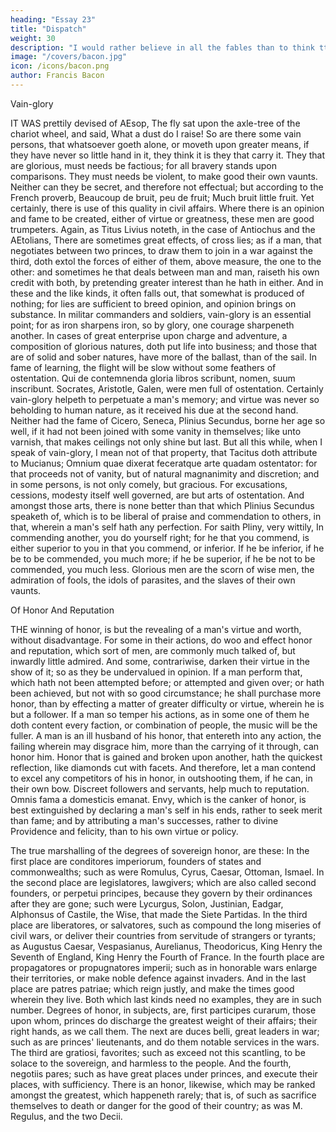 ```yaml
---
heading: "Essay 23"
title: "Dispatch"
weight: 30
description: "I would rather believe in all the fables than to think tthat this universal frame is without a mind"
image: "/covers/bacon.jpg"
icon: /icons/bacon.png
author: Francis Bacon
---
```



Vain-glory

IT WAS prettily devised of AEsop, The fly sat upon the axle-tree of the chariot wheel, and said, What a dust do I raise! So are there some vain persons, that whatsoever goeth alone, or moveth upon greater means, if they have never so little hand in it, they think it is they that carry it. They that are glorious, must needs be factious; for all bravery stands upon comparisons. They must needs be violent, to make good their own vaunts. Neither can they be secret, and therefore not effectual; but according to the French proverb, Beaucoup de bruit, peu de fruit; Much bruit little fruit. Yet certainly, there is use of this quality in civil affairs. Where there is an opinion and fame to be created, either of virtue or greatness, these men are good trumpeters. Again, as Titus Livius noteth, in the case of Antiochus and the AEtolians, There are sometimes great effects, of cross lies; as if a man, that negotiates between two princes, to draw them to join in a war against the third, doth extol the forces of either of them, above measure, the one to the other: and sometimes he that deals between man and man, raiseth his own credit with both, by pretending greater interest than he hath in either. And in these and the like kinds, it often falls out, that somewhat is produced of nothing; for lies are sufficient to breed opinion, and opinion brings on substance. In militar commanders and soldiers, vain-glory is an essential point; for as iron sharpens iron, so by glory, one courage sharpeneth another. In cases of great enterprise upon charge and adventure, a composition of glorious natures, doth put life into business; and those that are of solid and sober natures, have more of the ballast, than of the sail. In fame of learning, the flight will be slow without some feathers of ostentation. Qui de contemnenda gloria libros scribunt, nomen, suum inscribunt. Socrates, Aristotle, Galen, were men full of ostentation. Certainly vain-glory helpeth to perpetuate a man's memory; and virtue was never so beholding to human nature, as it received his due at the second hand. Neither had the fame of Cicero, Seneca, Plinius Secundus, borne her age so well, if it had not been joined with some vanity in themselves; like unto varnish, that makes ceilings not only shine but last. But all this while, when I speak of vain-glory, I mean not of that property, that Tacitus doth attribute to Mucianus; Omnium quae dixerat feceratque arte quadam ostentator: for that proceeds not of vanity, but of natural magnanimity and discretion; and in some persons, is not only comely, but gracious. For excusations, cessions, modesty itself well governed, are but arts of ostentation. And amongst those arts, there is none better than that which Plinius Secundus speaketh of, which is to be liberal of praise and commendation to others, in that, wherein a man's self hath any perfection. For saith Pliny, very wittily, In commending another, you do yourself right; for he that you commend, is either superior to you in that you commend, or inferior. If he be inferior, if he be to be commended, you much more; if he be superior, if he be not to be commended, you much less. Glorious men are the scorn of wise men, the admiration of fools, the idols of parasites, and the slaves of their own vaunts.


Of Honor And Reputation

THE winning of honor, is but the revealing of a man's virtue and worth, without disadvantage. For some in their actions, do woo and effect honor and reputation, which sort of men, are commonly much talked of, but inwardly little admired. And some, contrariwise, darken their virtue in the show of it; so as they be undervalued in opinion. If a man perform that, which hath not been attempted before; or attempted and given over; or hath been achieved, but not with so good circumstance; he shall purchase more honor, than by effecting a matter of greater difficulty or virtue, wherein he is but a follower. If a man so temper his actions, as in some one of them he doth content every faction, or combination of people, the music will be the fuller. A man is an ill husband of his honor, that entereth into any action, the failing wherein may disgrace him, more than the carrying of it through, can honor him. Honor that is gained and broken upon another, hath the quickest reflection, like diamonds cut with facets. And therefore, let a man contend to excel any competitors of his in honor, in outshooting them, if he can, in their own bow. Discreet followers and servants, help much to reputation. Omnis fama a domesticis emanat. Envy, which is the canker of honor, is best extinguished by declaring a man's self in his ends, rather to seek merit than fame; and by attributing a man's successes, rather to divine Providence and felicity, than to his own virtue or policy.

The true marshalling of the degrees of sovereign honor, are these: In the first place are conditores imperiorum, founders of states and commonwealths; such as were Romulus, Cyrus, Caesar, Ottoman, Ismael. In the second place are legislatores, lawgivers; which are also called second founders, or perpetui principes, because they govern by their ordinances after they are gone; such were Lycurgus, Solon, Justinian, Eadgar, Alphonsus of Castile, the Wise, that made the Siete Partidas. In the third place are liberatores, or salvatores, such as compound the long miseries of civil wars, or deliver their countries from servitude of strangers or tyrants; as Augustus Caesar, Vespasianus, Aurelianus, Theodoricus, King Henry the Seventh of England, King Henry the Fourth of France. In the fourth place are propagatores or propugnatores imperii; such as in honorable wars enlarge their territories, or make noble defence against invaders. And in the last place are patres patriae; which reign justly, and make the times good wherein they live. Both which last kinds need no examples, they are in such number. Degrees of honor, in subjects, are, first participes curarum, those upon whom, princes do discharge the greatest weight of their affairs; their right hands, as we call them. The next are duces belli, great leaders in war; such as are princes' lieutenants, and do them notable services in the wars. The third are gratiosi, favorites; such as exceed not this scantling, to be solace to the sovereign, and harmless to the people. And the fourth, negotiis pares; such as have great places under princes, and execute their places, with sufficiency. There is an honor, likewise, which may be ranked amongst the greatest, which happeneth rarely; that is, of such as sacrifice themselves to death or danger for the good of their country; as was M. Regulus, and the two Decii.



